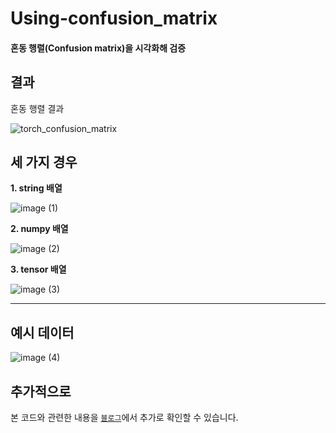 # Using-confusion_matrix
#### 혼동 행렬(Confusion matrix)을 시각화해 검증

## 결과
혼동 행렬 결과

![torch_confusion_matrix](https://user-images.githubusercontent.com/101696330/216633295-66a0ca1a-2c26-455c-beaa-d60a75d368d3.png)

## 세 가지 경우
**1. string 배열**

![image (1)](https://user-images.githubusercontent.com/101696330/216634583-5b5cbea5-407b-4b1a-b3b7-61f9a0df7541.png)

**2. numpy 배열**

![image (2)](https://user-images.githubusercontent.com/101696330/216634993-18ad65d0-9b4a-48a9-b01b-bdb81584dd02.png)

**3. tensor 배열**

![image (3)](https://user-images.githubusercontent.com/101696330/216635035-44ffa443-c91d-45b8-9863-b72b6d88bacd.png)

<hr>

## 예시 데이터

![image (4)](https://user-images.githubusercontent.com/101696330/216635197-fce3ed44-41c6-4c19-a8c6-3470cc851b3a.png)
## 추가적으로
본 코드와 관련한 내용을 [`블로그`](https://blog.naver.com/jc603/223004544073)에서 추가로 확인할 수 있습니다.

